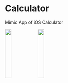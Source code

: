 # Calculator
Mimic App of iOS Calculator

<img src="https://user-images.githubusercontent.com/28627198/100546372-65ddeb80-32a4-11eb-893a-5a37460c571d.png" width="20%"> <img src="https://user-images.githubusercontent.com/28627198/100546374-68d8dc00-32a4-11eb-8fc7-49f905a7a1ac.png" width="20%">
